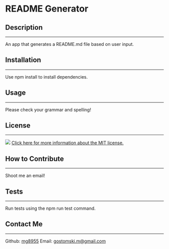 # README Generator
 ## Description
 ---
 An app that generates a README.md file based on user input.
 ## Installation
 ---
 Use npm install to install dependencies.
 ## Usage
 ---
 Please check your grammar and spelling!
 ## License
 ---
 ![](https://img.shields.io/badge/license-MIT-brightgreen) [Click here for more information about the MIT license.](https://choosealicense.com/licenses/mit/)
 
 ## How to Contribute
 ---
 Shoot me an email!
 ## Tests
 ---
 Run tests using the npm run test command.
 ## Contact Me
 ---
 Github: [mg8955](https://github.com/mg8955)
Email: gostomski.m@gmail.com